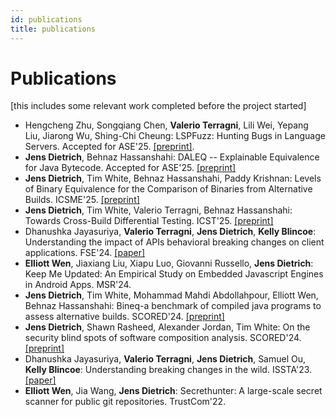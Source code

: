 ```yaml
---
id: publications
title: publications
---
```


# Publications

[this includes some relevant work completed before the project started]

- Hengcheng Zhu, Songqiang Chen, **Valerio Terragni**, Lili Wei, Yepang Liu, Jiarong Wu, Shing-Chi Cheung: LSPFuzz: Hunting Bugs in Language Servers. Accepted for ASE'25. [[preprint]](https://scholar.henryhc.net/files/publications/2025/ASE2025-LSPFuzz.pdf).
- **Jens Dietrich**, Behnaz Hassanshahi: DALEQ -- Explainable Equivalence for Java Bytecode. Accepted for ASE'25. [[preprint]](https://arxiv.org/abs/2508.01530)
- **Jens Dietrich**, Tim White, Behnaz Hassanshahi, Paddy Krishnan: Levels of Binary Equivalence for the Comparison of Binaries from Alternative Builds. ICSME'25. [[preprint]](https://arxiv.org/abs/2410.08427)
- **Jens Dietrich**, Tim White, Valerio Terragni, Behnaz Hassanshahi: Towards Cross-Build Differential Testing. ICST'25. [[preprint]](https://www.researchgate.net/profile/Valerio-Terragni/publication/391937833_Towards_Cross-Build_Differential_Testing/links/685bcb3993040b17338d40e9/Towards-Cross-Build-Differential-Testing.pdf)
- Dhanushka Jayasuriya, **Valerio Terragni**, **Jens Dietrich**, **Kelly Blincoe**: Understanding the impact of APIs behavioral breaking changes on client applications. FSE'24. [[paper]](https://dl.acm.org/doi/pdf/10.1145/3643782)
- **Elliott Wen**, Jiaxiang Liu, Xiapu Luo, Giovanni Russello, **Jens Dietrich**: Keep Me Updated: An Empirical Study on Embedded Javascript Engines in Android Apps. MSR'24.
- **Jens Dietrich**, Tim White, Mohammad Mahdi Abdollahpour, Elliott Wen, Behnaz Hassanshahi: Bineq-a benchmark of compiled java programs to assess alternative builds. SCORED'24. [[preprint]](https://www.researchgate.net/profile/Jens-Dietrich-2/publication/383666359_BinEq-A_Benchmark_of_Compiled_Java_Programs_to_Assess_Alternative_Builds/links/66d64c4ef84dd1716c7b8820/BinEq-A-Benchmark-of-Compiled-Java-Programs-to-Assess-Alternative-Builds.pdf)
- **Jens Dietrich**, Shawn Rasheed, Alexander Jordan, Tim White: On the security blind spots of software composition analysis. SCORED'24. [[preprint]](https://arxiv.org/pdf/2306.05534)
- Dhanushka Jayasuriya, **Valerio Terragni**, **Jens Dietrich**, Samuel Ou, **Kelly Blincoe**: Understanding breaking changes in the wild. ISSTA'23. [[paper]](https://dl.acm.org/doi/pdf/10.1145/3597926.3598147)
- **Elliott Wen**, Jia Wang, **Jens Dietrich**: Secrethunter: A large-scale secret scanner for public git repositories. TrustCom'22.